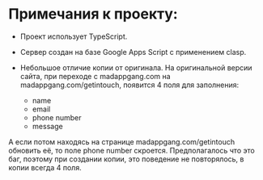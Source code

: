 # Примечания к проекту:

* Проект использует TypeScript.

* Сервер создан на базе Google Apps Script с применением clasp.

* Небольшое отличие копии от оригинала.
На оригинальной версии сайта, при переходе с madappgang.com на madappgang.com/getintouch, появится 4 поля для заполнения:
    * name
    * email
    * phone number
    * message

А если потом находясь на странице madappgang.com/getintouch обновить её, то поле phone number скроется.
Предполагалось что это баг, поэтому при создании копии, это поведение не повторялось, в копии всегда 4 поля.
